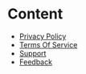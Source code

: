 <h1>Content</h1>
<ul>
  <li>
    <a href="privacy-policy.html">Privacy Policy</a>
  </li>
  <li>
    <a href="terms-of-service.html">Terms Of Service</a>
  </li>
  <li>
    <a href="support.html">Support</a>
  </li>
  <li>
    <a href="feedback.html">Feedback</a>
  </li>
</ul>
